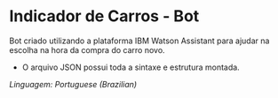 # Indicador de Carros - Bot
Bot criado utilizando a plataforma IBM Watson Assistant para ajudar na escolha na hora da compra do carro novo.

* O arquivo JSON possui toda a sintaxe e estrutura montada.

*Linguagem: Portuguese (Brazilian)*
